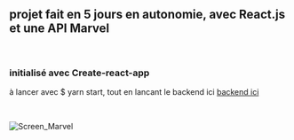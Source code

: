 ## projet fait en 5 jours en autonomie, avec React.js et une API Marvel

&nbsp;&nbsp;&nbsp;&nbsp;&nbsp;&nbsp;&nbsp;&nbsp;

### initialisé avec Create-react-app

à lancer avec $ yarn start, tout en lancant le backend ici [backend ici](https://github.com/AudreyAAOO/myMARVEL-Backend)

&nbsp;&nbsp;&nbsp;&nbsp;&nbsp;&nbsp;&nbsp;&nbsp;

![Screen_Marvel](/assets/img/Screen_Marvel.png "capture d'écran du projet")